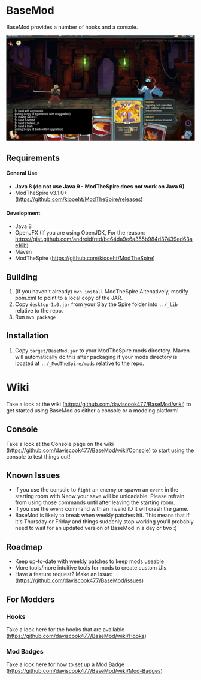 # BaseMod #
BaseMod provides a number of hooks and a console.

![Developer Console](github_resources/console.png)

## Requirements ##
#### General Use ####
* **Java 8 (do not use Java 9 - ModTheSpire does not work on Java 9)**
* ModTheSpire v3.1.0+ (https://github.com/kiooeht/ModTheSpire/releases)

#### Development ####
* Java 8
* OpenJFX (If you are using OpenJDK, For the reason: https://gist.github.com/androidfred/bc64da9e6a355b984d37439ed63ae16b)
* Maven
* ModTheSpire (https://github.com/kiooeht/ModTheSpire)

## Building ##
1. (If you haven't already) `mvn install` ModTheSpire Altenatively, modify pom.xml to point to a local copy of the JAR.
2. Copy `desktop-1.0.jar` from your Slay the Spire folder into `../_lib` relative to the repo.
3. Run `mvn package`

## Installation ##
1. Copy `target/BaseMod.jar` to your ModTheSpire mods directory. Maven will automatically do this after packaging if your mods directory is located at `../_ModTheSpire/mods` relative to the repo.

# Wiki
Take a look at the wiki (https://github.com/daviscook477/BaseMod/wiki) to get started using BaseMod as either a console or a modding platform!

## Console ##
Take a look at the Console page on the wiki (https://github.com/daviscook477/BaseMod/wiki/Console) to start using the console to test things out!

## Known Issues ##
* If you use the console to `fight` an enemy or spawn an `event` in the starting room with Neow your save will be unloadable. Please refrain from using those commands until after leaving the starting room.
* If you use the `event` command with an invalid ID it will crash the game.
* BaseMod is likely to break when weekly patches hit. This means that if it's Thursday or Friday and things suddenly stop working you'll probably need to wait for an updated version of BaseMod in a day or two :)

## Roadmap ##
* Keep up-to-date with weekly patches to keep mods useable
* More tools/more intuitive tools for mods to create custom UIs
* Have a feature request? Make an issue: (https://github.com/daviscook477/BaseMod/issues)

## For Modders ##

### Hooks ###
Take a look here for the hooks that are available (https://github.com/daviscook477/BaseMod/wiki/Hooks)

### Mod Badges ###
Take a look here for how to set up a Mod Badge (https://github.com/daviscook477/BaseMod/wiki/Mod-Badges)
